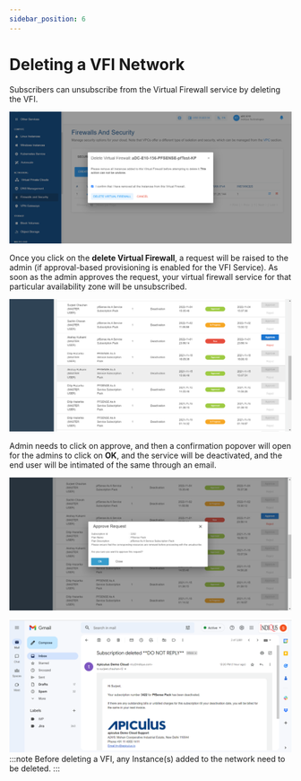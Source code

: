 ```yaml
---
sidebar_position: 6
---
```

# Deleting a VFI Network

Subscribers can unsubscribe from the Virtual Firewall service by deleting the VFI.

![Deleting a VFI Network](img/DeletingaVFINetwork1.png)

Once you click on the **delete Virtual Firewall**, a request will be raised to the admin (if approval-based provisioning is enabled for the VFI Service). As soon as the admin approves the request, your virtual firewall service for that particular availability zone will be unsubscribed.

![Deleting a VFI Network](img/DeletingaVFINetwork2.png)

Admin needs to click on approve, and then a confirmation popover will open for the admins to click on **OK**, and the service will be deactivated, and the end user will be intimated of the same through an email.

![Deleting a VFI Network](img/DeletingaVFINetwork3.png)

![Deleting a VFI Network](img/DeletingaVFINetwork4.png)
:::note
 Before deleting a VFI, any Instance(s) added to the network need to be deleted.
 :::